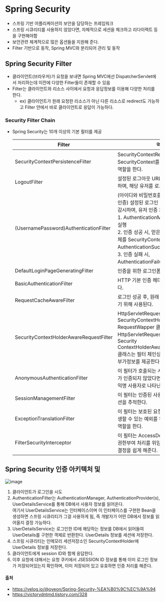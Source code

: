 # Spring Security
- 스프링 기반 어플리케이션의 보안을 담당하는 프레임워크
- 스프링 시큐리티를 사용하지 않았다면, 자체적으로 세션을 체크하고 리다이렉트 등을 구현해야함
- 보안관련 체계적으로 많은 옵션들을 지원해 준다.
- Filter 기반으로 동작, Spring MVC와 분리되어 관리 및 동작

## Spring Security Filter
- 클라이언트(브라우저)가 요청을 보내면 Spring MVC에선 DispatcherServlet에서 처리하는데 이전에 다양한 Filter들이 존재할 수 있음
- Filter는 클라이언트와 리소스 사이에서 요청과 응답정보를 이용해 다양한 처리를 한다.
  - ex) 클라이언트가 원래 요청한 리소스가 아닌 다른 리소스로 redirect도 가능하고 Filter 안에서 바로 클라이언트로 응답이 가능하다.

### Security Filter Chain
- Spring Security는 10개 이상의 기본 필터를 제공 

  |Filter|역할|
  |------|---|
  |SecurityContextPersistenceFilter|SecurityContextRepository에서 SecurityContext를 가져오거나 저장하는 역할을 한다.|
  |LogoutFilter|설정된 로그아웃 URL로 오는 요청을 감시하며, 해당 유저를 로그아웃 처리|
  |(UsernamePassword)AuthenticationFilter	|(아이디와 비밀번호를 사용하는 form 기반 인증) 설정된 로그인 URL로 오는 요청을 감시하며, 유저 인증 처리한다. <br>1. AuthenticationManager를 통한 인증 실행 <br>2. 인증 성공 시, 얻은 Authentication 객체를 SecurityContext에 저장 후 AuthenticationSuccessHandler 실행 <br>3. 인증 실패 시, AuthenticationFailureHandler 실행|
  |DefaultLoginPageGeneratingFilter|인증을 위한 로그인폼 URL을 감시한다.|
  |BasicAuthenticationFilter|HTTP 기본 인증 헤더를 감시하여 처리한다.|
  |RequestCacheAwareFilter|로그인 성공 후, 원래 요청 정보를 재구성하기 위해 사용된다.|
  |SecurityContextHolderAwareRequestFilter|HttpServletRequestWrapper를 상속한 SecurityContextHolderAware RequestWapper 클래스로 HttpServletRequest 정보를 감싼다. <br>Security ContextHolderAwareRequestWrapper 클래스는 필터 체인상의 다음 필터들에게 부가정보를 제공한다.|
  |AnonymousAuthenticationFilter|이 필터가 호출되는 시점까지 사용자 정보가 인증되지 않았다면 인증토큰에 사용자가 익명 사용자로 나타난다.|
  |SessionManagementFilter|이 필터는 인증된 사용자와 관련된 모든 세션을 추적한다.|
  |ExceptionTranslationFilter|이 필터는 보호된 요청을 처리하는 중에 발생할 수 있는 예외를 위임하거나 전달하는 역할을 한다.|
  |FilterSecurityInterceptor|이 필터는 AccessDecisionManager 로 권한부여 처리를 위임함으로써 접근 제어 결정을 쉽게 해준다.|

## Spring Security 인증 아키텍처 및 
![image](https://user-images.githubusercontent.com/38865267/154890423-c3d78aab-ad9f-41c6-928e-573fc2c6ad34.png)

1. 클라이언트가 로그인을 시도
2. AuthenticationFilter는 AuthenticationManager, AuthenticationProvider(s), UserDetailsService를 통해 DB에서 사용자 정보를 읽어온다. <br>여기서 UserDetailsService는 인터페이스이며 이 인터페이스를 구현한 Bean을 생성하면 스프링 시큐리티가 그걸 사용하게 됨, 즉 개발자가 어떤 DB에서 정보를 읽어올지 결정 가능하다.
3. UserDetailsService는 로그인한 ID에 해당하는 정보를 DB에서 읽어들여 UserDetails를 구현한 객체로 반환한다. UserDetails 정보를 세션에 저장한다.
4. 스프링 시큐리티는 인메모리 세션저장소인 SecurityContextHolder에 UserDetails 정보를 저장한다.
5. 클라이언트에게 session ID와 함께 응답한다.
6. 이후 요청에 대해서는 요청 쿠키에서 JSESSION ID 정보를 통해 이미 로그인 정보가 저장되어있는지 확인하며, 이미 저장되어 있고 유효하면 인증 처리를 해준다.

#### 출처
- https://velog.io/@oyeon/Spring-Security-%EA%B0%9C%EC%9A%94
- https://victorydntmd.tistory.com/328
